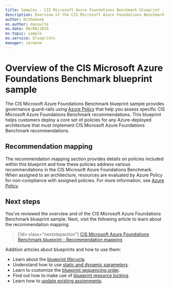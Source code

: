 ```yaml
---
title: Samples - CIS Microsoft Azure Foundations Benchmark blueprint - Overview
description: Overview of the CIS Microsoft Azure Foundations Benchmark blueprint sample.
author: DCtheGeek
ms.author: dacoulte
ms.date: 08/09/2019
ms.topic: sample
ms.service: blueprints
manager: carmonm
---
```

# Overview of the CIS Microsoft Azure Foundations Benchmark blueprint sample

The CIS Microsoft Azure Foundations Benchmark blueprint sample provides governance guard-rails using
[Azure Policy](../../../policy/overview.md) that help you assess specific CIS Microsoft Azure
Foundations Benchmark recommendations. This blueprint helps customers deploy a core set of policies
for any Azure-deployed architecture that must implement CIS Microsoft Azure Foundations Benchmark
recommendations.

## Recommendation mapping

The recommendation mapping section provides details on policies included within this blueprint and
how these policies address various recommendations in the CIS Microsoft Azure Foundations Benchmark.
When assigned to an architecture, resources are evaluated by Azure Policy for non-compliance with
assigned policies. For more information, see [Azure Policy](../../../policy/overview.md).

## Next steps

You've reviewed the overview and of the CIS Microsoft Azure Foundations Benchmark blueprint sample.
Next, visit the following article to learn about the recommendation mapping:

> [!div class="nextstepaction"]
> [CIS Microsoft Azure Foundations Benchmark blueprint - Recommendation mapping](./control-mapping.md)

Addition articles about blueprints and how to use them:

- Learn about the [blueprint lifecycle](../../concepts/lifecycle.md).
- Understand how to use [static and dynamic parameters](../../concepts/parameters.md).
- Learn to customize the [blueprint sequencing order](../../concepts/sequencing-order.md).
- Find out how to make use of [blueprint resource locking](../../concepts/resource-locking.md).
- Learn how to [update existing assignments](../../how-to/update-existing-assignments.md).